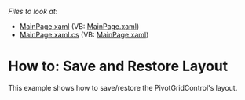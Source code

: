 <!-- default file list -->
*Files to look at*:

* [MainPage.xaml](./CS/DXPivotGrid_SaveRestoreLayout/MainPage.xaml) (VB: [MainPage.xaml](./VB/DXPivotGrid_SaveRestoreLayout/MainPage.xaml))
* [MainPage.xaml.cs](./CS/DXPivotGrid_SaveRestoreLayout/MainPage.xaml.cs) (VB: [MainPage.xaml](./VB/DXPivotGrid_SaveRestoreLayout/MainPage.xaml))
<!-- default file list end -->
# How to: Save and Restore Layout


<p>This example shows how to save/restore the PivotGridControl's layout.</p><br />


<br/>


